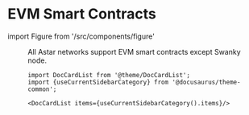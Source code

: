 # EVM Smart Contracts

import Figure from '/src/components/figure'

<Figure src={require('/docs/build/img/evm.png').default } width="100%" />

All Astar networks support EVM smart contracts except Swanky node.


```mdx-code-block
import DocCardList from '@theme/DocCardList';
import {useCurrentSidebarCategory} from '@docusaurus/theme-common';

<DocCardList items={useCurrentSidebarCategory().items}/>
```
